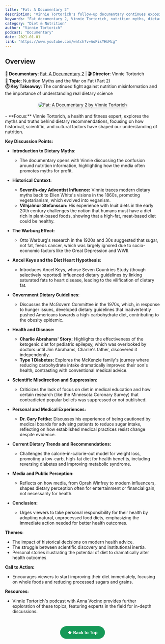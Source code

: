 ```yaml
---
title: "Fat: A Documentary 2"
description: "Vinnie Tortorich's follow-up documentary continues exposing nutrition myths and the truth about dietary fat, exploring the ongoing war against proper nutrition."
keywords: "Fat documentary 2, Vinnie Tortorich, nutrition myths, dietary fat, health documentary, food industry"
category: "Diet & Nutrition"
author: "Vinnie Tortorich"
podcast: "Documentary"
date: 2021-01-01
link: "https://www.youtube.com/watch?v=AoPisYHbMcg"
---
```


## Overview

**🎥 Documentary**: [Fat: A Documentary 2](https://www.youtube.com/watch?v=AoPisYHbMcg) | **🎬 Director**: Vinnie Tortorich  
**🎯 Topic**: Nutrition Myths and the War on Fat (Part 2)  
**⏱️ Key Takeaway**: The continued fight against nutrition misinformation and the importance of understanding real dietary science

<div style="text-align: center; margin: 20px 0;">
  <img src="https://img.youtube.com/vi/AoPisYHbMcg/maxresdefault.jpg" alt="Fat: A Documentary 2 by Vinnie Tortorich" style="max-width: 100%; border-radius: 8px; box-shadow: 0 4px 8px rgba(0,0,0,0.1);">
</div>
- **Focus:** Vinnie Tortorich, a health and fitness expert, explores the myths and truths behind dietary recommendations, focusing on how historical, scientific, and cultural factors have shaped our understanding of nutrition.

**Key Discussion Points:**

- **Introduction to Dietary Myths:**
  - The documentary opens with Vinnie discussing the confusion around nutrition information, highlighting how the media often promotes myths for profit.

- **Historical Context:**
  - **Seventh-day Adventist Influence:** Vinnie traces modern dietary myths back to Ellen White's visions in the 1860s, promoting vegetarianism, which evolved into veganism.
  - **Vilhjalmur Stefansson:** His experience with Inuit diets in the early 20th century challenges the notion that humans must have a diet rich in plant-based foods, showing that a high-fat, meat-based diet could be healthy.

- **The Warburg Effect:**
  - Otto Warburg's research in the 1920s and 30s suggested that sugar, not fat, feeds cancer, which was largely ignored due to socio-economic factors like the Great Depression and WWII.

- **Ancel Keys and the Diet Heart Hypothesis:**
  - Introduces Ancel Keys, whose Seven Countries Study (though selectively reported) influenced dietary guidelines by linking saturated fats to heart disease, leading to the vilification of dietary fat.

- **Government Dietary Guidelines:**
  - Discusses the McGovern Committee in the 1970s, which, in response to hunger issues, developed dietary guidelines that inadvertently pushed Americans towards a high-carbohydrate diet, contributing to the obesity epidemic.

- **Health and Disease:**
  - **Charlie Abrahams' Story:** Highlights the effectiveness of the ketogenic diet for pediatric epilepsy, which was overlooked by doctors until Jim Abrahams, Charlie's father, discovered it independently.
  - **Type 1 Diabetes:** Explores the McKenzie family's journey where reducing carbohydrate intake dramatically improved their son's health, contrasting with conventional medical advice.

- **Scientific Misdirection and Suppression:**
  - Criticizes the lack of focus on diet in medical education and how certain research (like the Minnesota Coronary Survey) that contradicted popular beliefs was suppressed or not published.

- **Personal and Medical Experiences:**
  - **Dr. Gary Fettke:** Discusses his experience of being cautioned by medical boards for advising patients to reduce sugar intake, reflecting on how established medical practices resist change despite evidence.

- **Current Dietary Trends and Recommendations:**
  - Challenges the calorie-in-calorie-out model for weight loss, promoting a low-carb, high-fat diet for health benefits, including reversing diabetes and improving metabolic syndrome.

- **Media and Public Perception:**
  - Reflects on how media, from Oprah Winfrey to modern influencers, shapes dietary perception often for entertainment or financial gain, not necessarily for health.

- **Conclusion:**
  - Urges viewers to take personal responsibility for their health by adopting natural, unprocessed food diets, emphasizing the immediate action needed for better health outcomes.

**Themes:**
- The impact of historical decisions on modern health advice.
- The struggle between scientific discovery and institutional inertia.
- Personal stories illustrating the potential of diet to dramatically alter health outcomes.

**Call to Action:**
- Encourages viewers to start improving their diet immediately, focusing on whole foods and reducing processed sugars and grains.

**Resources:**
- Vinnie Tortorich's podcast with Anna Vocino provides further exploration of these topics, featuring experts in the field for in-depth discussions.

<div style="text-align: center; margin: 40px 0;">
  <a href="#" style="background: #159957; color: white; padding: 12px 24px; border-radius: 25px; text-decoration: none; font-weight: bold; display: inline-block; transition: all 0.3s ease;" onmouseover="this.style.background='#1e7e34'; this.style.transform='translateY(-2px)'" onmouseout="this.style.background='#159957'; this.style.transform='translateY(0)'">
    ⬆️ Back to Top
  </a>
</div>